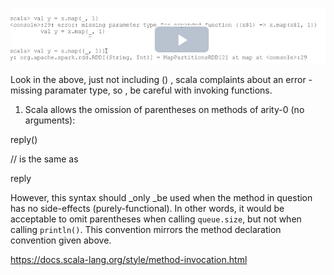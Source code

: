 ![](/assets/notes1.png)

Look in the above, just not including \(\) , scala complaints about an error - missing paramater type, so , be careful with invoking functions.

1. Scala allows the omission of parentheses on methods of arity-0 \(no arguments\):

reply\(\)

// is the same as

reply

However, this syntax should \_only \_be used when the method in question has no side-effects \(purely-functional\). In other words, it would be acceptable to omit parentheses when calling `queue.size`, but not when calling `println()`. This convention mirrors the method declaration convention given above.

https://docs.scala-lang.org/style/method-invocation.html

